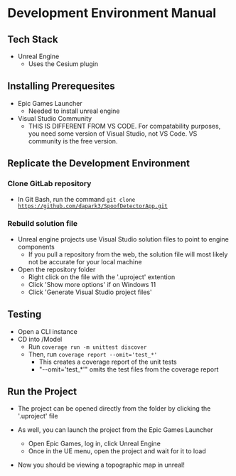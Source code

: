 # Development Environment Manual

## Tech Stack
- Unreal Engine
  - Uses the Cesium plugin


## Installing Prerequesites
- Epic Games Launcher
  - Needed to install unreal engine
- Visual Studio Community
  - THIS IS DIFFERENT FROM VS CODE. For compatability purposes, you need some version of Visual Studio, not VS Code. VS community is the free version.


## Replicate the Development Environment

### Clone GitLab repository
- In Git Bash, run the command <code>git clone https://github.com/dapark3/SpoofDetectorApp.git</code>

### Rebuild solution file
- Unreal engine projects use Visual Studio solution files to point to engine components
  - If you pull a repository from the web, the solution file will most likely not be accurate for your local machine
- Open the repository folder
  - Right click on the file with the '.uproject' extention
  - Click 'Show more options' if on Windows 11
  - Click 'Generate Visual Studio project files'


## Testing
- Open a CLI instance
- CD into /Model
  - Run <code>coverage run -m unittest discover</code>
  - Then, run <code>coverage report --omit='test_*'</code>
    - This creates a coverage report of the unit tests
    - "--omit='test_*'" omits the test files from the coverage report

  
## Run the Project
- The project can be opened directly from the folder by clicking the '.uproject' file
- As well, you can launch the project from the Epic Games Launcher
  - Open Epic Games, log in, click Unreal Engine
  - Once in the UE menu, open the project and wait for it to load

- Now you should be viewing a topographic map in unreal!
